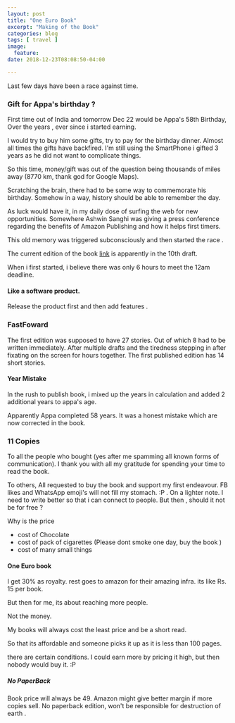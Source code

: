 ```yaml
---
layout: post
title: "One Euro Book"
excerpt: "Making of the Book"
categories: blog
tags: [ travel ]
image:
  feature:
date: 2018-12-23T08:08:50-04:00

---
```



Last few days have been a race against time.

### Gift for Appa's birthday ?
First time out of India and tomorrow Dec 22 would be Appa's 58th Birthday, Over the years , ever since i started earning.

I would try to buy him some gifts, try to pay for the birthday dinner. Almost all times the gifts have backfired.
I'm still using the SmartPhone i gifted 3 years as he did not want to complicate things.

So this time, money/gift was out of the question being thousands of miles away (8770 km, thank god for Google Maps).

Scratching the brain, there had to be some way to commemorate his birthday. Somehow in a way, history should be able to
remember the day.

As luck would have it, in my daily dose of surfing the web for new opportunities. Somewhere Ashwin Sanghi
was giving a press conference regarding the benefits of Amazon Publishing and how it helps first timers.

This old memory was triggered subconsciously and then started the race .

The current edition of the book [link](https://amzn.to/2PUILxX) is apparently in the 10th draft.

When i first started, i believe there was only 6 hours to meet the 12am deadline.


 #### Like a software product.
 Release the product first and then add features .

### FastFoward
The first edition was supposed to have 27 stories. Out of which 8 had to be written immediately. After multiple drafts and the
tiredness stepping in after fixating on the screen for hours together. The first published edition has 14 short stories.

#### Year Mistake
In the rush to publish book, i mixed up the years in calculation and added 2 additional years to appa's age.

Apparently Appa completed 58 years. It was a honest mistake which are now corrected in the book.

### 11 Copies

To all the people who bought (yes after me spamming all known forms of communication).
I thank you with all my gratitude for spending your time to read the book.

To others,
All requested to buy the book and support my first endeavour. FB likes and WhatsApp emoji's will not fill my stomach. :P  . On a lighter note. I need to write better so that i can connect to people.
But then , should it not be for free ?

Why is the price
- cost of Chocolate
- cost of pack of cigarettes (Please dont smoke one day, buy the book )
- cost of many small things


#### One Euro book
I get 30% as royalty. rest goes to amazon for their amazing infra. its like Rs. 15 per book.

But then for me, its about reaching more people.

Not the money.

My books will always cost the least price and be a short read.

So that its affordable and someone picks it up as it is less than 100 pages.

there are certain conditions.
I could earn more by pricing it high, but then nobody would buy it. :P


##### No PaperBack
Book price will always be 49. Amazon might give better margin if more copies sell.
No paperback edition, won't be responsible for destruction of earth .
